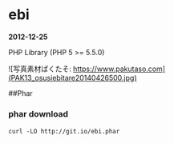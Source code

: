 ebi
====
__2012-12-25__

PHP Library (PHP 5 >= 5.5.0)

![写真素材ぱくたそ: https://www.pakutaso.com](PAK13_osusiebitare20140426500.jpg)


##Phar

### phar download

```
curl -LO http://git.io/ebi.phar
```
